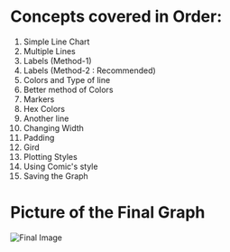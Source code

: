 # Concepts covered in Order:
01. Simple Line Chart
02. Multiple Lines
03. Labels (Method-1)
04. Labels (Method-2 : Recommended)
05. Colors and Type of line
06. Better method of Colors
07. Markers
08. Hex Colors
09. Another line
10. Changing Width
11. Padding
12. Gird
13. Plotting Styles
14. Using Comic's style
15. Saving the Graph

# Picture of the Final Graph
![Final Image]('plot.png')
